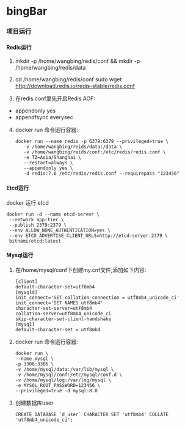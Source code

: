 # bingBar

### 项目运行

#### Redis运行

1. mkdir -p /home/wangbing/redis/conf && mkdir -p /home/wangbing/redis/data

2. cd /home/wangbing/redis/conf sudo wget http://download.redis.io/redis-stable/redis.conf


3. 在redis.conf里先开启Redis AOF:

- appendonly yes
- appendfsync everysec

4. docker run 命令运行容器:
  
   ```
   docker run --name redis -p 6379:6379 --privileged=true \
      -v /home/wangbing/reids/data:/data \
      -v /home/wangbing/reids/conf:/etc/redis/redis.conf \
      -e TZ=Asia/Shanghai \
      --restart=always \
      --appendonly yes \
      -d redis:7.0 /etc/redis/redis.conf --requirepass "123456"
   
   ```

#### Etcd运行

docker 运行 etcd

   ```
   docker run -d --name etcd-server \
    --network app-tier \
    --publish 2379:2379 \
    --env ALLOW_NONE_AUTHENTICATION=yes \
    --env ETCD_ADVERTISE_CLIENT_URLS=http://etcd-server:2379 \
    bitnami/etcd:latest
   ```

#### Mysql运行

1. 在/home/mysql/conf下创建my.cnf文件,添加如下内容:
   ```
   [client]
   default-character-set=utf8mb4
   [mysqld]
   init_connect='SET collation_connection = utf8mb4_unicode_ci'
   init_connect='SET NAMES utf8mb4'
   character-set-server=utf8mb4
   collation-server=utf8mb4_unicode_ci
   skip-character-set-client-handshake
   [mysql]
   default-character-set = utf8mb4
   ```

2. docker run 命令运行容器:
   ```
   docker run \
   --name mysql \
   -p 3306:3306 \
   -v /home/mysql/data:/var/lib/mysql \
   -v /home/mysql/conf:/etc/mysql/conf.d \
   -v /home/mysql/log:/var/log/mysql \
   -e MYSQL_ROOT_PASSWORD=123456 \
   --privileged=true -d mysql:8.0
   ```
   
3. 创建数据库user
   ```
   CREATE DATABASE `d_user` CHARACTER SET 'utf8mb4' COLLATE 'utf8mb4_unicode_ci';
   ```
   
